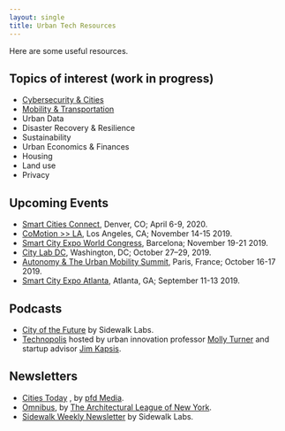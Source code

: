```yaml
---
layout: single
title: Urban Tech Resources
---
```


Here are some useful resources.

## Topics of interest (work in progress)
* [Cybersecurity & Cities](/cyber)
* [Mobility & Transportation](/mobility)
* Urban Data
* Disaster Recovery & Resilience
* Sustainability
* Urban Economics & Finances
* Housing
* Land use
* Privacy

## Upcoming Events
* [Smart Cities Connect](https://spring.smartcitiesconnect.org), Denver, CO; April 6-9, 2020.
* [CoMotion >> LA](https://comotionla.com), Los Angeles, CA; November 14-15 2019. 
* [Smart City Expo World Congress](http://www.smartcityexpo.com), Barcelona; November 19-21 2019.
* [City Lab DC](http://citylab2019.theatlantic.com/), Washington, DC; October 27–29, 2019.
* [Autonomy & The Urban Mobility Summit](https://www.autonomy.paris/en/), Paris, France; October 16-17 2019.
* [Smart City Expo Atlanta](https://smartcityexpoatlanta.com), Atlanta, GA; September 11-13 2019.

## Podcasts
* [City of the Future](https://www.sidewalklabs.com/blog/introducing-city-of-the-future-a-podcast-from-sidewalk-labs/) by Sidewalk Labs.
* [Technopolis](https://www.citylab.com/solutions/2019/02/podcast-technopolis/583096/) hosted by urban innovation professor [Molly Turner](https://www.linkedin.com/in/molly-turner-1b4a0321/) and startup advisor [Jim Kapsis](https://www.linkedin.com/in/jimkapsis/).

## Newsletters
* [Cities Today](https://cities-today.com) , by [pfd Media](https://www.pfdmedia.com).
* [Omnibus](https://urbanomnibus.net), by [The Architectural League of New York](https://archleague.org).
* [Sidewalk Weekly Newsletter](https://www.sidewalklabs.com/blog/the-sidewalk-weekly-newsletter-archive/) by Sidewalk Labs.
